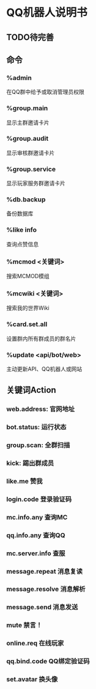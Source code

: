 
# QQ机器人说明书

## TODO待完善


## 命令

### %admin
在QQ群中给予或取消管理员权限

### %group.main
显示主群邀请卡片

### %group.audit
显示审核群邀请卡片

### %group.service
显示玩家服务群邀请卡片

### %db.backup
备份数据库

### %like info
查询点赞信息

### %mcmod <关键词>
搜索MCMOD模组

### %mcwiki <关键词>
搜索我的世界Wiki

### %card.set.all
设置群内所有群成员的群名片

### %update <api/bot/web>
主动更新API、QQ机器人或网站

## 关键词Action

### web.address: 官网地址

### bot.status: 运行状态

### group.scan: 全群扫描

### kick: 踢出群成员

### like.me 赞我

### login.code 登录验证码

### mc.info.any 查询MC

### qq.info.any 查询QQ

### mc.server.info 查服

### message.repeat 消息复读

### message.resolve 消息解析

### message.send 消息发送

### mute 禁言！

### online.req 在线玩家

### qq.bind.code QQ绑定验证码

### set.avatar 换头像

